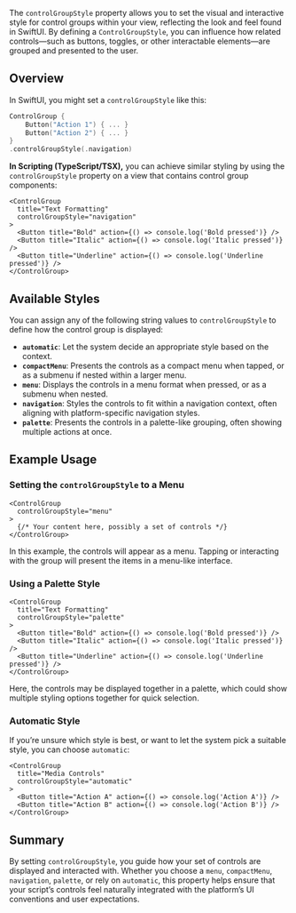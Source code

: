 The `controlGroupStyle` property allows you to set the visual and interactive style for control groups within your view, reflecting the look and feel found in SwiftUI. By defining a `ControlGroupStyle`, you can influence how related controls—such as buttons, toggles, or other interactable elements—are grouped and presented to the user.

## Overview

In SwiftUI, you might set a `controlGroupStyle` like this:

```swift
ControlGroup {
    Button("Action 1") { ... }
    Button("Action 2") { ... }
}
.controlGroupStyle(.navigation)
```

**In Scripting (TypeScript/TSX),** you can achieve similar styling by using the `controlGroupStyle` property on a view that contains control group components:

```tsx
<ControlGroup
  title="Text Formatting"
  controlGroupStyle="navigation"
>
  <Button title="Bold" action={() => console.log('Bold pressed')} />
  <Button title="Italic" action={() => console.log('Italic pressed')} />
  <Button title="Underline" action={() => console.log('Underline pressed')} />
</ControlGroup>
```

## Available Styles

You can assign any of the following string values to `controlGroupStyle` to define how the control group is displayed:

- **`automatic`**: Let the system decide an appropriate style based on the context.
- **`compactMenu`**: Presents the controls as a compact menu when tapped, or as a submenu if nested within a larger menu.
- **`menu`**: Displays the controls in a menu format when pressed, or as a submenu when nested.
- **`navigation`**: Styles the controls to fit within a navigation context, often aligning with platform-specific navigation styles.
- **`palette`**: Presents the controls in a palette-like grouping, often showing multiple actions at once.

## Example Usage

### Setting the `controlGroupStyle` to a Menu

```tsx
<ControlGroup
  controlGroupStyle="menu"
>
  {/* Your content here, possibly a set of controls */}
</ControlGroup>
```

In this example, the controls will appear as a menu. Tapping or interacting with the group will present the items in a menu-like interface.

### Using a Palette Style

```tsx
<ControlGroup
  title="Text Formatting"
  controlGroupStyle="palette"
>
  <Button title="Bold" action={() => console.log('Bold pressed')} />
  <Button title="Italic" action={() => console.log('Italic pressed')} />
  <Button title="Underline" action={() => console.log('Underline pressed')} />
</ControlGroup>
```

Here, the controls may be displayed together in a palette, which could show multiple styling options together for quick selection.

### Automatic Style

If you’re unsure which style is best, or want to let the system pick a suitable style, you can choose `automatic`:

```tsx
<ControlGroup
  title="Media Controls"
  controlGroupStyle="automatic"
>
  <Button title="Action A" action={() => console.log('Action A')} />
  <Button title="Action B" action={() => console.log('Action B')} />
</ControlGroup>
```

## Summary

By setting `controlGroupStyle`, you guide how your set of controls are displayed and interacted with. Whether you choose a `menu`, `compactMenu`, `navigation`, `palette`, or rely on `automatic`, this property helps ensure that your script’s controls feel naturally integrated with the platform’s UI conventions and user expectations.